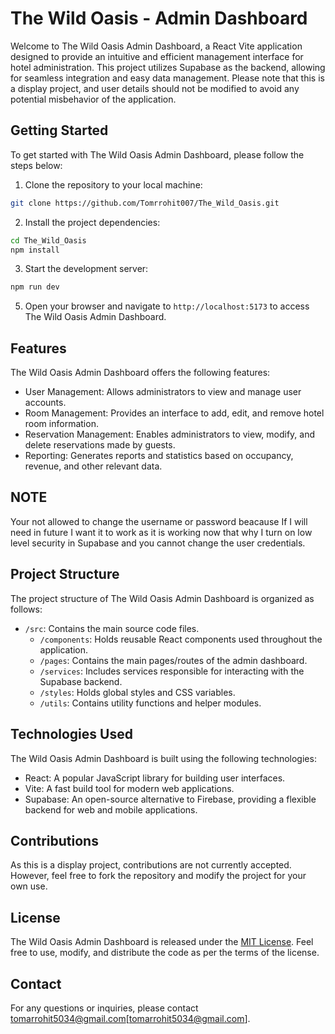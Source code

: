 # The Wild Oasis - Admin Dashboard

Welcome to The Wild Oasis Admin Dashboard, a React Vite application designed to provide an intuitive and efficient management interface for hotel administration. This project utilizes Supabase as the backend, allowing for seamless integration and easy data management. Please note that this is a display project, and user details should not be modified to avoid any potential misbehavior of the application.

## Getting Started

To get started with The Wild Oasis Admin Dashboard, please follow the steps below:

1. Clone the repository to your local machine:

```bash
git clone https://github.com/Tomrrohit007/The_Wild_Oasis.git
```

2. Install the project dependencies:

```bash
cd The_Wild_Oasis
npm install
```

3. Start the development server:

```bash
npm run dev
```

5. Open your browser and navigate to `http://localhost:5173` to access The Wild Oasis Admin Dashboard.

## Features

The Wild Oasis Admin Dashboard offers the following features:

- User Management: Allows administrators to view and manage user accounts.
- Room Management: Provides an interface to add, edit, and remove hotel room information.
- Reservation Management: Enables administrators to view, modify, and delete reservations made by guests.
- Reporting: Generates reports and statistics based on occupancy, revenue, and other relevant data.



## NOTE

Your not allowed to change the username or password beacause If I will need in future I want it to work as it is working now that why I turn on low level security in Supabase and you cannot change the user credentials.

## Project Structure

The project structure of The Wild Oasis Admin Dashboard is organized as follows:

- `/src`: Contains the main source code files.
  - `/components`: Holds reusable React components used throughout the application.
  - `/pages`: Contains the main pages/routes of the admin dashboard.
  - `/services`: Includes services responsible for interacting with the Supabase backend.
  - `/styles`: Holds global styles and CSS variables.
  - `/utils`: Contains utility functions and helper modules.

## Technologies Used

The Wild Oasis Admin Dashboard is built using the following technologies:

- React: A popular JavaScript library for building user interfaces.
- Vite: A fast build tool for modern web applications.
- Supabase: An open-source alternative to Firebase, providing a flexible backend for web and mobile applications.

## Contributions

As this is a display project, contributions are not currently accepted. However, feel free to fork the repository and modify the project for your own use.

## License

The Wild Oasis Admin Dashboard is released under the [MIT License](LICENSE). Feel free to use, modify, and distribute the code as per the terms of the license.

## Contact

For any questions or inquiries, please contact tomarrohit5034@gmail.com[tomarrohit5034@gmail.com].